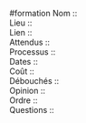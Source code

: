#formation
Nom ::  
Lieu ::  
Lien ::  
Attendus ::  
Processus ::  
Dates ::  
Coût ::  
Débouchés ::  
Opinion ::  
Ordre ::  
Questions ::  